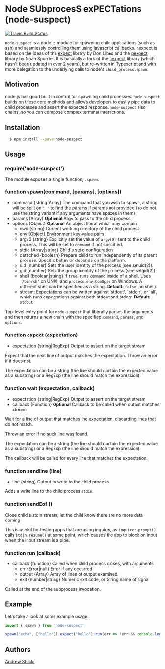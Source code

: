 # Node SUbprocesS exPECTations (node-suspect)

[![Travis Build Status](https://travis-ci.org/andrewstucki/node-suspect.svg?branch=master)](https://travis-ci.org/andrewstucki/node-suspect)


`node-suspect` is a node.js module for spawning child applications (such as ssh) and
seamlessly controlling them using javascript callbacks. nexpect is based on the
ideas of the [expect][0] library by Don Libes and the [pexpect][1] library by
Noah Spurrier. It is basically a fork of the [nexpect][2] library (which hasn't
been updated in over 2 years), but re-written in Typescript and with more delegation
to the underlying calls to node's `child_process.spawn`.

## Motivation

node.js has good built in control for spawning child processes. `node-suspect` builds
on these core methods and allows developers to easily pipe data to child
processes and assert the expected response. `node-suspect` also chains, so you can
compose complex terminal interactions.

## Installation

``` bash
  $ npm install --save node-suspect
```

## Usage

### require('node-suspect')

The module exposes a single function, `.spawn`.

### function spawn(command, [params], [options])

* command {string|Array} The command that you wish to spawn, a string will be
  split on `' '` to find the params if params not provided (so do not use the
  string variant if any arguments have spaces in them)
* params {Array} **Optional** Argv to pass to the child process
* options {Object} **Optional** An object literal which may contain
  - cwd {string} Current working directory of the child process.
  - env {Object} Environment key-value pairs.
  - argv0 {string} Explicitly set the value of `argv[0]` sent to the child
    process. This will be set to `command` if not specified.
  - stdio {Array|string} Child's stdio configuration
  - detached {boolean} Prepare child to run independently of its parent
    process. Specific behavior depends on the platform.
  - uid {number} Sets the user identity of the process (see setuid(2)).
  - gid {number} Sets the group identity of the process (see setgid(2)).
  - shell {boolean|string} If `true`, runs `command` inside of a shell. Uses
    `'/bin/sh'` on UNIX, and `process.env.ComSpec` on Windows. A different
    shell can be specified as a string. **Default:** `false` (no shell).
  - stream: Expectations can be written against 'stdout', 'stderr', or 'all', which
    runs expectations against both stdout and stderr. **Default:** `stdout`

Top-level entry point for `node-suspect` that liberally parses the arguments
and then returns a new chain with the specified `command`, `params`, and `options`.

### function expect (expectation)

* expectation {string|RegExp} Output to assert on the target stream

Expect that the next line of output matches the expectation.
Throw an error if it does not.

The expectation can be a string (the line should contain the expected value as
a substring) or a RegExp (the line should match the expression).

### function wait (expectation, callback)

* expectation {string|RegExp} Output to assert on the target stream
* callback {Function} **Optional** Callback to be called when output matches stream

Wait for a line of output that matches the expectation, discarding lines
that do not match.

Throw an error if no such line was found.

The expectation can be a string (the line should contain the expected value as
a substring) or a RegExp (the line should match the expression).

The callback will be called for every line that matches the expectation.

### function sendline (line)

* line {string} Output to write to the child process.

Adds a write line to the child process `stdin`.

### function sendEof ()

Close child's stdin stream, let the child know there are no more data coming.

This is useful for testing apps that are using inquirer,
as `inquirer.prompt()` calls `stdin.resume()` at some point,
which causes the app to block on input when the input stream is a pipe.

### function run (callback)

* callback {function} Called when child process closes, with arguments
  * err {Error|null} Error if any occurred
  * output {Array} Array of lines of output examined
  * exit {number|string} Numeric exit code, or String name of signal

Called at the end of the subprocess invocation.

## Example

Let's take a look at some example usage:

``` js
import { spawn } from 'node-suspect'

spawn("echo", ["hello"]).expect("hello").run(err => !err && console.log("hello was echoed"))
```

## Authors

[Andrew Stucki][3].

[0]: http://search.cpan.org/~rgiersig/Expect-1.21/Expect.pod
[1]: http://pexpect.sourceforge.net/pexpect.html
[2]: https://github.com/nodejitsu/nexpect
[3]: http://github.com/andrewstucki
